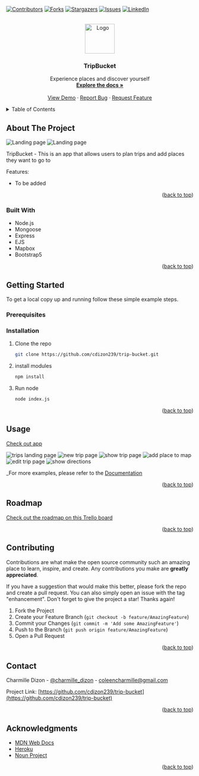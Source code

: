 <div id="top"></div>
<!--
*** Thanks for checking out the Best-README-Template. If you have a suggestion
*** that would make this better, please fork the repo and create a pull request
*** or simply open an issue with the tag "enhancement".
*** Don't forget to give the project a star!
*** Thanks again! Now go create something AMAZING! :D
-->

<!-- PROJECT SHIELDS -->
<!--
*** I'm using markdown "reference style" links for readability.
*** Reference links are enclosed in brackets [ ] instead of parentheses ( ).
*** See the bottom of this document for the declaration of the reference variables
*** for contributors-url, forks-url, etc. This is an optional, concise syntax you may use.
*** https://www.markdownguide.org/basic-syntax/#reference-style-links
-->

[![Contributors][contributors-shield]][contributors-url]
[![Forks][forks-shield]][forks-url]
[![Stargazers][stars-shield]][stars-url]
[![Issues][issues-shield]][issues-url]
[![LinkedIn][linkedin-shield]][linkedin-url]

<!-- PROJECT LOGO -->
<br />
<div align="center">
  <a href="https://github.com/cdizon239/trip-bucket">
    <img src="./public/images/favicon.png" alt="Logo" width="80" height="80">
  </a>

<h3 align="center">TripBucket</h3>

  <p align="center">
    Experience places and discover yourself
    <br />
    <a href="https://github.com/cdizon239/trip-bucket"><strong>Explore the docs »</strong></a>
    <br />
    <br />
    <a href="https://github.com/cdizon239/trip-bucket">View Demo</a>
    ·
    <a href="https://github.com/cdizon239/trip-bucket/issues">Report Bug</a>
    ·
    <a href="https://github.com/cdizon239/trip-bucket/issues">Request Feature</a>
  </p>
</div>

<!-- TABLE OF CONTENTS -->
<details>
  <summary>Table of Contents</summary>
  <ol>
    <li>
      <a href="#about-the-project">About The Project</a>
      <ul>
        <li><a href="#built-with">Built With</a></li>
      </ul>
    </li>
    <li>
      <a href="#getting-started">Getting Started</a>
      <ul>
        <li><a href="#prerequisites">Prerequisites</a></li>
        <li><a href="#installation">Installation</a></li>
      </ul>
    </li>
    <li><a href="#usage">Usage</a></li>
    <li><a href="#roadmap">Roadmap</a></li>
    <li><a href="#contributing">Contributing</a></li>
    <li><a href="#license">License</a></li>
    <li><a href="#contact">Contact</a></li>
    <li><a href="#acknowledgments">Acknowledgments</a></li>
  </ol>
</details>

<!-- ABOUT THE PROJECT -->

## About The Project

<img src="./demo_images/weblanding.png" alt="Landing page">
<img src="./demo_images/weblanding2.png" alt="Landing page">

TripBucket - This is an app that allows users to plan trips and add places they want to go to


Features:

- To be added

<p align="right">(<a href="#top">back to top</a>)</p>

### Built With

- Node.js
- Mongoose
- Express
- EJS 
- Mapbox
- Bootstrap5

<p align="right">(<a href="#top">back to top</a>)</p>

<!-- GETTING STARTED -->

## Getting Started

To get a local copy up and running follow these simple example steps.

### Prerequisites

### Installation

1. Clone the repo
   ```sh
   git clone https://github.com/cdizon239/trip-bucket.git
   ```

2. install modules
   ```sh
   npm install
   ```

3. Run node
   ```sh
   node index.js
   ```

<p align="right">(<a href="#top">back to top</a>)</p>

<!-- USAGE EXAMPLES -->

## Usage
[Check out app](https://trip-bucket.herokuapp.com/)

<img src="./demo_images/tripsLanding.png" alt="trips landing page">
<img src="./demo_images/new.png" alt="new trip page">
<img src="./demo_images/show.png" alt="show trip page">
<img src="./demo_images/addToMap.png" alt="add place to map">
<img src="./demo_images/edit.png" alt="edit trip page">
<img src="./demo_images/directions.png" alt="show directions">


_For more examples, please refer to the [Documentation](https://github.com/cdizon239/trip-bucket)

<p align="right">(<a href="#top">back to top</a>)</p>

<!-- ROADMAP -->

## Roadmap
[Check out the roadmap on this Trello board](https://trello.com/b/Q7LEkPeE/tripbucket)

<p align="right">(<a href="#top">back to top</a>)</p>

<!-- CONTRIBUTING -->

## Contributing

Contributions are what make the open source community such an amazing place to learn, inspire, and create. Any contributions you make are **greatly appreciated**.

If you have a suggestion that would make this better, please fork the repo and create a pull request. You can also simply open an issue with the tag "enhancement".
Don't forget to give the project a star! Thanks again!

1. Fork the Project
2. Create your Feature Branch (`git checkout -b feature/AmazingFeature`)
3. Commit your Changes (`git commit -m 'Add some AmazingFeature'`)
4. Push to the Branch (`git push origin feature/AmazingFeature`)
5. Open a Pull Request

<p align="right">(<a href="#top">back to top</a>)</p>

<!-- CONTACT -->

## Contact

Charmille Dizon - [@charmille_dizon](https://twitter.com/charmille_dizon) - coleencharmille@gmail.com

Project Link: [https://github.com/cdizon239/trip-bucket](https://github.com/cdizon239/trip-bucket)

<p align="right">(<a href="#top">back to top</a>)</p>

<!-- ACKNOWLEDGMENTS -->

## Acknowledgments

- [MDN Web Docs](https://developer.mozilla.org/en-US/docs/Web/JavaScript)
- [Heroku](https://dashboard.heroku.com/apps)
- [Noun Project](https://thenounproject.com/)

<p align="right">(<a href="#top">back to top</a>)</p>

<!-- MARKDOWN LINKS & IMAGES -->
<!-- https://www.markdownguide.org/basic-syntax/#reference-style-links -->

[contributors-shield]: https://img.shields.io/github/contributors/cdizon239/tower-of-hanoi.svg?style=for-the-badge
[contributors-url]: https://github.com/cdizon239/trip-bucket/graphs/contributors
[forks-shield]: https://img.shields.io/github/forks/cdizon239/trip-bucket.svg?style=for-the-badge
[forks-url]: https://github.com/cdizon239/trip-bucket/network/members
[stars-shield]: https://img.shields.io/github/stars/cdizon239/trip-bucket.svg?style=for-the-badge
[stars-url]: https://github.com/cdizon239/trip-bucket/stargazers
[issues-shield]: https://img.shields.io/github/issues/github_username/trip-bucket.svg?style=for-the-badge
[issues-url]: https://github.com/cdizon239/trip-bucket/issues
[linkedin-shield]: https://img.shields.io/badge/-LinkedIn-black.svg?style=for-the-badge&logo=linkedin&colorB=555
[linkedin-url]: https://linkedin.com/in/charmille-coleen-dizon
